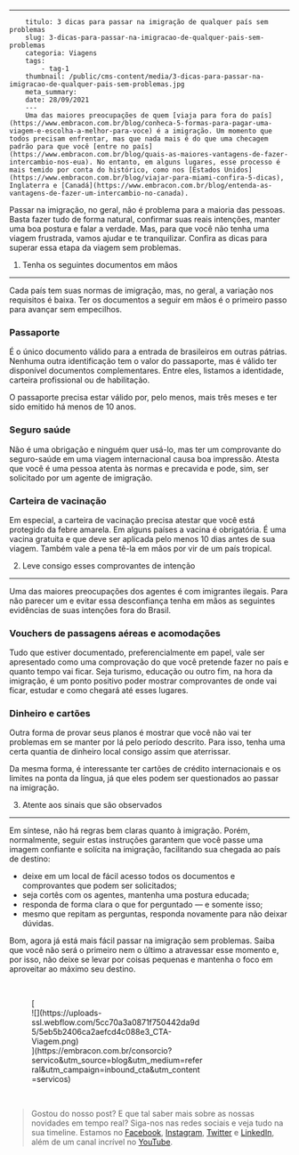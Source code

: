 ---
        titulo: 3 dicas para passar na imigração de qualquer país sem problemas
        slug: 3-dicas-para-passar-na-imigracao-de-qualquer-pais-sem-problemas
        categoria: Viagens
        tags:
            - tag-1
        thumbnail: /public/cms-content/media/3-dicas-para-passar-na-imigracao-de-qualquer-pais-sem-problemas.jpg
        meta_summary: 
        date: 28/09/2021
        ---
        Uma das maiores preocupações de quem [viaja para fora do país](https://www.embracon.com.br/blog/conheca-5-formas-para-pagar-uma-viagem-e-escolha-a-melhor-para-voce) é a imigração. Um momento que todos precisam enfrentar, mas que nada mais é do que uma checagem padrão para que você [entre no país](https://www.embracon.com.br/blog/quais-as-maiores-vantagens-de-fazer-intercambio-nos-eua). No entanto, em alguns lugares, esse processo é mais temido por conta do histórico, como nos [Estados Unidos](https://www.embracon.com.br/blog/viajar-para-miami-confira-5-dicas), Inglaterra e [Canadá](https://www.embracon.com.br/blog/entenda-as-vantagens-de-fazer-um-intercambio-no-canada).

Passar na imigração, no geral, não é problema para a maioria das pessoas. Basta fazer tudo de forma natural, confirmar suas reais intenções, manter uma boa postura e falar a verdade. Mas, para que você não tenha uma viagem frustrada, vamos ajudar e te tranquilizar. Confira as dicas para superar essa etapa da viagem sem problemas.

1. Tenha os seguintes documentos em mãos
----------------------------------------

Cada país tem suas normas de imigração, mas, no geral, a variação nos requisitos é baixa. Ter os documentos a seguir em mãos é o primeiro passo para avançar sem empecilhos.

### Passaporte

É o único documento válido para a entrada de brasileiros em outras pátrias. Nenhuma outra identificação tem o valor do passaporte, mas é válido ter disponível documentos complementares. Entre eles, listamos a identidade, carteira profissional ou de habilitação.

O passaporte precisa estar válido por, pelo menos, mais três meses e ter sido emitido há menos de 10 anos.

### Seguro saúde

Não é uma obrigação e ninguém quer usá-lo, mas ter um comprovante do seguro-saúde em uma viagem internacional causa boa impressão. Atesta que você é uma pessoa atenta às normas e precavida e pode, sim, ser solicitado por um agente de imigração.

### Carteira de vacinação

Em especial, a carteira de vacinação precisa atestar que você está protegido da febre amarela. Em alguns países a vacina é obrigatória. É uma vacina gratuita e que deve ser aplicada pelo menos 10 dias antes de sua viagem. Também vale a pena tê-la em mãos por vir de um país tropical.

2. Leve consigo esses comprovantes de intenção
----------------------------------------------

Uma das maiores preocupações dos agentes é com imigrantes ilegais. Para não parecer um e evitar essa desconfiança tenha em mãos as seguintes evidências de suas intenções fora do Brasil.

### Vouchers de passagens aéreas e acomodações

Tudo que estiver documentado, preferencialmente em papel, vale ser apresentado como uma comprovação do que você pretende fazer no país e quanto tempo vai ficar. Seja turismo, educação ou outro fim, na hora da imigração, é um ponto positivo poder mostrar comprovantes de onde vai ficar, estudar e como chegará até esses lugares.

### Dinheiro e cartões

Outra forma de provar seus planos é mostrar que você não vai ter problemas em se manter por lá pelo período descrito. Para isso, tenha uma certa quantia de dinheiro local consigo assim que aterrissar.

Da mesma forma, é interessante ter cartões de crédito internacionais e os limites na ponta da língua, já que eles podem ser questionados ao passar na imigração.

3. Atente aos sinais que são observados
---------------------------------------

Em síntese, não há regras bem claras quanto à imigração. Porém, normalmente, seguir estas instruções garantem que você passe uma imagem confiante e solícita na imigração, facilitando sua chegada ao país de destino:

- deixe em um local de fácil acesso todos os documentos e comprovantes que podem ser solicitados;
- seja cortês com os agentes, mantenha uma postura educada;
- responda de forma clara o que for perguntado — e somente isso;
- mesmo que repitam as perguntas, responda novamente para não deixar dúvidas.

Bom, agora já está mais fácil passar na imigração sem problemas. Saiba que você não será o primeiro nem o último a atravessar esse momento e, por isso, não deixe se levar por coisas pequenas e mantenha o foco em aproveitar ao máximo seu destino.

‍

<figure class="w-richtext-figure-type-image w-richtext-align-center" style="max-width:310px">[<div>![](https://uploads-ssl.webflow.com/5cc70a3a0871f750442da9d5/5eb5b2406ca2aefcd4c088e3_CTA-Viagem.png)</div>](https://embracon.com.br/consorcio?servico&utm_source=blog&utm_medium=referral&utm_campaign=inbound_cta&utm_content=servicos)</figure>‍

> Gostou do nosso post? E que tal saber mais sobre as nossas novidades em tempo real? Siga-nos nas redes sociais e veja tudo na sua timeline. Estamos no [Facebook](https://www.facebook.com/embracon/), [Instagram](https://www.instagram.com/embraconoficial/), [Twitter](https://twitter.com/embracon) e [LinkedIn](https://www.linkedin.com/company/1018875/), além de um canal incrível no [YouTube](https://www.youtube.com/channel/UCL-Y0mv9zc73Iek48NLUBzQ).

‍
        
